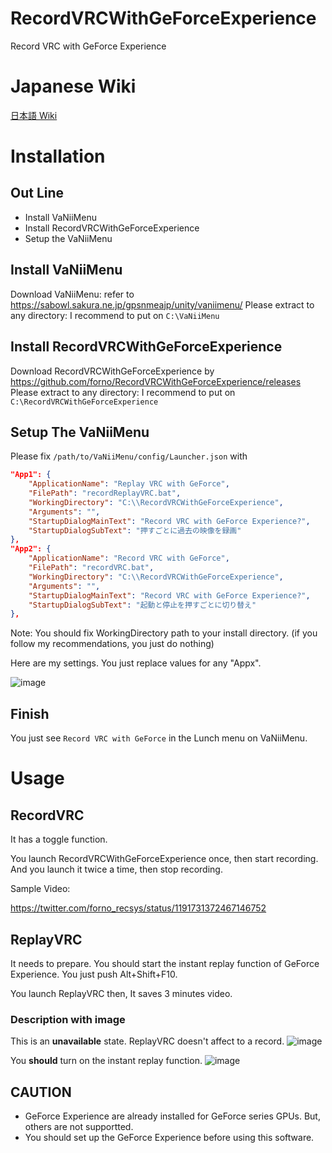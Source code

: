 # RecordVRCWithGeForceExperience
Record VRC with GeForce Experience

# Japanese Wiki
[日本語 Wiki](https://github.com/forno/RecordVRCWithGeForceExperience/wiki/%E3%82%A4%E3%83%B3%E3%82%B9%E3%83%88%E3%83%BC%E3%83%AB)

# Installation
## Out Line

- Install VaNiiMenu
- Install RecordVRCWithGeForceExperience
- Setup the VaNiiMenu

## Install VaNiiMenu
Download VaNiiMenu: refer to https://sabowl.sakura.ne.jp/gpsnmeajp/unity/vaniimenu/
Please extract to any directory: I recommend to put on `C:\VaNiiMenu`

## Install RecordVRCWithGeForceExperience
Download RecordVRCWithGeForceExperience by https://github.com/forno/RecordVRCWithGeForceExperience/releases
Please extract to any directory: I recommend to put on `C:\RecordVRCWithGeForceExperience`

## Setup The VaNiiMenu
Please fix `/path/to/VaNiiMenu/config/Launcher.json` with

```json
"App1": {
	"ApplicationName": "Replay VRC with GeForce",
	"FilePath": "recordReplayVRC.bat",
	"WorkingDirectory": "C:\\RecordVRCWithGeForceExperience",
	"Arguments": "",
	"StartupDialogMainText": "Record VRC with GeForce Experience?",
	"StartupDialogSubText": "押すごとに過去の映像を録画"
},
"App2": {
	"ApplicationName": "Record VRC with GeForce",
	"FilePath": "recordVRC.bat",
	"WorkingDirectory": "C:\\RecordVRCWithGeForceExperience",
	"Arguments": "",
	"StartupDialogMainText": "Record VRC with GeForce Experience?",
	"StartupDialogSubText": "起動と停止を押すごとに切り替え"
},
```

Note: You should fix WorkingDirectory path to your install directory. (if you follow my recommendations, you just do nothing)

Here are my settings. You just replace values for any "Appx".

![image](https://user-images.githubusercontent.com/11057257/68523301-66eb5600-02fa-11ea-8fec-ca20ec678bc4.png)

## Finish
You just see `Record VRC with GeForce` in the Lunch menu on VaNiiMenu.

# Usage
## RecordVRC
It has a toggle function.

You launch RecordVRCWithGeForceExperience once, then start recording.
And you launch it twice a time, then stop recording.

Sample Video:

https://twitter.com/forno_recsys/status/1191731372467146752

## ReplayVRC
It needs to prepare.
You should start the instant replay function of GeForce Experience.
You just push Alt+Shift+F10.

You launch ReplayVRC then, It saves 3 minutes video.

### Description with image
This is an **unavailable** state. ReplayVRC doesn't affect to a record.
![image](https://user-images.githubusercontent.com/11057257/69497662-f57aec80-0f22-11ea-9ca0-14dedebf7b30.png)

You **should** turn on the instant replay function.
![image](https://user-images.githubusercontent.com/11057257/69497638-cfede300-0f22-11ea-91a9-83035789c53d.png)

## CAUTION
- GeForce Experience are already installed for GeForce series GPUs. But, others are not supportted.
- You should set up the GeForce Experience before using this software.

